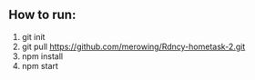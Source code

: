 ## How to run:
1. git init
2. git pull https://github.com/merowing/Rdncy-hometask-2.git
3. npm install
4. npm start